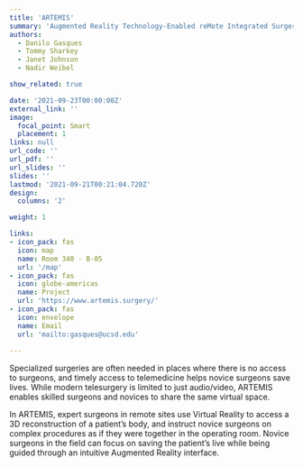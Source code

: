 ```yaml
---
title: 'ARTEMIS'
summary: 'Augmented Reality Technology-Enabled reMote Integrated Surgery'
authors: 
  - Danilo Gasques
  - Tommy Sharkey
  - Janet Johnson
  - Nadir Weibel

show_related: true

date: '2021-09-23T00:00:00Z'
external_link: ''
image:
  focal_point: Smart
  placement: 1
links: null
url_code: ''
url_pdf: ''
url_slides: ''
slides: ''
lastmod: '2021-09-21T00:21:04.720Z'
design:
  columns: '2'

weight: 1

links:
- icon_pack: fas
  icon: map
  name: Room 340 - B-05
  url: '/map'
- icon_pack: fas
  icon: globe-americas
  name: Project
  url: 'https://www.artemis.surgery/'
- icon_pack: fas
  icon: envelope
  name: Email
  url: 'mailto:gasques@ucsd.edu'
  
---
```

Specialized surgeries are often needed in places where there is no access to surgeons, and timely access to telemedicine helps novice surgeons save lives. While modern telesurgery is limited to just audio/video, ARTEMIS enables skilled surgeons and novices to share the same virtual space. 

In ARTEMIS, expert surgeons in remote sites use Virtual Reality to access a 3D reconstruction of a patient’s body, and instruct novice surgeons on complex procedures as if they were together in the operating room. Novice surgeons in the field can focus on saving the patient’s live while being guided through an intuitive Augmented Reality interface.